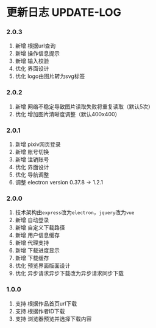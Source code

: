 # 更新日志 UPDATE-LOG

### 2.0.3
1. 新增 根据url查询
2. 新增 操作信息提示
2. 新增 输入校验
2. 优化 界面设计
3. 优化 logo由图片转为svg标签

### 2.0.2
1. 新增 网络不稳定导致图片读取失败将重复读取（默认5次）
2. 优化 增加图片清晰度调整（默认400x400）

### 2.0.1
1. 新增 pixiv网页登录
2. 新增 账号切换
3. 新增 注销账号
2. 优化 界面设计
3. 优化 导航调整
4. 调整 electron version 0.37.8 -> 1.2.1

### 2.0.0
1. 技术架构由`express`改为`electron`，`jquery`改为`vue`
2. 新增 自动登录
1. 新增 自定义下载路径
1. 新增 用户信息缓存
1. 新增 代理支持
1. 新增 下载进度显示
1. 新增 下载缓存
1. 优化 预览界面版面设计
1. 优化 异步请求异步下载改为异步请求同步下载

### 1.0.0
1. 支持 根据作品首页url下载
1. 支持 根据作者ID下载
1. 支持 浏览器预览并选择下载内容
